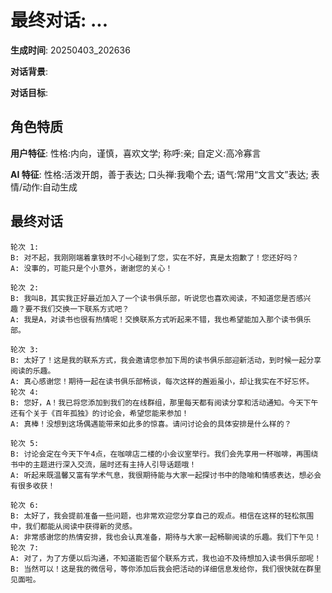 # 最终对话: ...

**生成时间**: 20250403_202636

**对话背景**: 

**对话目标**: 

## 角色特质

**用户特征**: 性格:内向，谨慎，喜欢文学; 称呼:亲; 自定义:高冷寡言

**AI 特征**: 性格:活泼开朗，善于表达; 口头禅:我嘞个去; 语气:常用“文言文”表达; 表情/动作:自动生成

## 最终对话

```
轮次 1:
B: 对不起，我刚刚端着拿铁时不小心碰到了您，实在不好，真是太抱歉了！您还好吗？
A: 没事的，可能只是个小意外，谢谢您的关心！

轮次 2:
B: 我叫B，其实我正好最近加入了一个读书俱乐部，听说您也喜欢阅读，不知道您是否感兴趣？要不我们交换一下联系方式吧？
A: 我是A，对读书也很有热情呢！交换联系方式听起来不错，我也希望能加入那个读书俱乐部。

轮次 3:
B: 太好了！这是我的联系方式，我会邀请您参加下周的读书俱乐部迎新活动，到时候一起分享阅读的乐趣。
A: 真心感谢您！期待一起在读书俱乐部畅谈，每次这样的邂逅虽小，却让我实在不好忘怀。
轮次 4:
B: 您好，A！我已将您添加到我们的在线群组，那里每天都有阅读分享和活动通知。今天下午还有个关于《百年孤独》的讨论会，希望您能来参加！
A: 真棒！没想到这场偶遇能带来如此多的惊喜。请问讨论会的具体安排是什么样的？

轮次 5:
B: 讨论会定在今天下午4点，在咖啡店二楼的小会议室举行。我们会先享用一杯咖啡，再围绕书中的主题进行深入交流，届时还有主持人引导话题哦！
A: 听起来既温馨又富有学术气息，我很期待能与大家一起探讨书中的隐喻和情感表达，想必会有很多收获！

轮次 6:
B: 太好了，我会提前准备一些问题，也非常欢迎您分享自己的观点。相信在这样的轻松氛围中，我们都能从阅读中获得新的灵感。
A: 非常感谢您的热情安排，我也会认真准备，期待与大家一起畅聊阅读的乐趣。我们下午见！
轮次 7:
A: 对了，为了方便以后沟通，不知道能否留个联系方式，我也迫不及待想加入读书俱乐部呢！
B: 当然可以！这是我的微信号，等你添加后我会把活动的详细信息发给你，我们很快就在群里见面啦。
```
